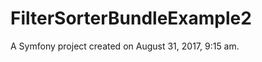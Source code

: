 FilterSorterBundleExample2
==========================

A Symfony project created on August 31, 2017, 9:15 am.
